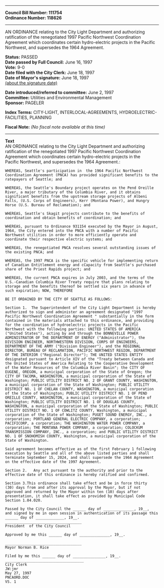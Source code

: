 * * * * *  
  
**Council Bill Number: [](#h0)[](#h2)111754**   
**Ordinance Number: 118626**  
  
* * * * *  
  
AN ORDINANCE relating to the City Light Department and authorizing ratification of the renegotiated 1997 Pacific Northwest Coordination Agreement which coordinates certain hydro-electric projects in the Pacific Northwest, and supersedes the 1964 Agreement.  
  
**Status:** PASSED   
**Date passed by Full Council:** June 16, 1997   
**Vote:** 9-0   
**Date filed with the City Clerk:** June 18, 1997   
**Date of Mayor's signature:** June 18, 1997   
[(about the signature date)](/~public/approvaldate.htm)   
  
  
**Date introduced/referred to committee:** June 2, 1997   
**Committee:** Utilities and Environmental Management   
**Sponsor:** PAGELER   
  
**Index Terms:** CITY-LIGHT, INTERLOCAL-AGREEMENTS, HYDROELECTRIC-FACILITIES, PLANNING  
  
**Fiscal Note:** *(No fiscal note available at this time)*  
  
* * * * *  
  
**Text**  
    AN ORDINANCE relating to the City Light Department and authorizing  
    ratification of the renegotiated 1997 Pacific Northwest Coordination  
    Agreement which coordinates certain hydro-electric projects in the  
    Pacific Northwest, and supersedes the 1964 Agreement.:  
  
    WHEREAS, Seattle's participation in  the 1964 Pacific Northwest  
    Coordination Agreement (PNCA) has provided significant benefits to the  
    ratepayers of Seattle; and  
  
    WHEREAS, the Seattle's Boundary project operates on the Pend Oreille  
    River, a major tributary of the Columbia River, and it obtains  
    significant benefits from the upstream storage projects of Albeni  
    Falls, (U.S. Corps of Engineers), Kerr (Montana Power), and Hungry  
    Horse (U.S. Bureau of Reclamation); and  
  
    WHEREAS, Seattle's Skagit projects contribute to the benefits of  
    coordination and obtain benefits of coordination; and  
  
    WHEREAS, pursuant to Ordinance 931154 executed by the Mayor in August,  
    1964, the City entered into the PNCA with a number of Pacific  
    Northwest utilities in order to more efficiently operate and  
    coordinate their respective electric systems; and  
  
    WHEREAS, the renegotiated PNCA resolves several outstanding issues of  
    the existing PNCA; and  
  
    WHEREAS, the 1997 PNCA is the specific vehicle for implementing return  
    of Canadian Entitlement energy and cCapacity from Seattle's purchased  
    share of the Priest Rapids project; and  
  
    WHEREAS, the current PNCA expires in July 2003, and the terms of the  
    U.S.-Canadian Columbia River Treaty require that plans relating to  
    storage and the benefits thereof be settled six years in advance of  
    such expiration; NOW, THEREFORE  
  
    BE IT ORDAINED BY THE CITY OF SEATTLE AS FOLLOWS:  
  
    Section 1.  The Superintendent of the City Light Department is hereby  
    authorized to sign and administer an agreement designated "1997  
    Pacific Northwest Coordination Agreement " substantially in the form  
    contained in the materials attached to this ordinance, and providing  
    for the coordination of hydroelectric projects in the Pacific  
    Northwest with the following parties: UNITED STATES OF AMERICA  
    ("United States"), acting by and through the BONNEVILLE POWER  
    ADMINISTRATOR OF THE DEPARTMENT OF ENERGY ("Administrator"), the  
    DIVISION ENGINEER, NORTHWESTERN DIVISION, CORPS OF ENGINEERS,  
    DEPARTMENT OF THE ARMY ("Division Engineer"), and the REGIONAL  
    DIRECTOR, BUREAU OF RECLAMATION, PACIFIC NORTHWEST REGION, DEPARTMENT  
    OF THE INTERIOR ("Regional Director"); THE UNITED STATES ENTITY  
    designated pursuant to Article XIV of the "Treaty between Canada and  
    the United States of America Relating to the Cooperative Development  
    of the Water Resources of the Columbia River Basin"; the CITY OF  
    EUGENE, OREGON, a municipal corporation of the State of Oregon; the  
    CITY OF TACOMA, WASHINGTON, a municipal corporation of the State of  
    Washington; PUBLIC UTILITY DISTRICT NO. 2 OF GRANT COUNTY, WASHINGTON,  
    a municipal corporation of the State of Washington; PUBLIC UTILITY  
    DISTRICT NO. 1 OF CHELAN COUNTY, WASHINGTON, a municipal corporation  
    of the State of Washington; PUBLIC UTILITY DISTRICT NO. 1 OF PEND  
    OREILLE COUNTY, WASHINGTON, a municipal corporation of the State of  
    Washington; PUBLIC UTILITY DISTRICT NO. 1 OF DOUGLAS COUNTY,  
    WASHINGTON, a municipal corporation of the State of Washington; PUBLIC  
    UTILITY DISTRICT NO. 1 OF COWLITZ COUNTY, Washington, a municipal  
    corporation of the State of Washington; PUGET SOUND ENERGY, INC., a  
    corporation; PORTLAND GENERAL ELECTRIC COMPANY, a corporation;  
    PACIFICORP, a corporation; THE WASHINGTON WATER POWER COMPANY, a  
    corporation; THE MONTANA POWER COMPANY, a corporation; COLOCKUM  
    TRANSMISSION COMPANY, INC., a corporation; and PUBLIC UTILITY DISTRICT  
    NO. 1 OF SNOHOMISH COUNTY, Washington, a municipal corporation of the  
    State of Washington.  
  
    Said agreement becomes effective as of the first February 1 following  
    execution by Seattle and all of the above listed parties and shall  
    terminate September 15, 2024, and shall supersede the 1964 Agreement  
    on the effective date of the 1997 Agreement.  
  
    Section 2.   Any act pursuant to the authority and prior to the  
    effective date of this ordinance is hereby ratified and confirmed.  
  
    Section 3.This ordinance shall take effect and be in force thirty  
    (30) days from and after its approval by the Mayor, but if not  
    approved and returned by the Mayor within ten (10) days after  
    presentation, it shall take effect as provided by Municipal Code  
    Section 1.04.020.  
  
    Passed by the City Council the ______ day of ______________, 19__,  
    and signed by me in open session in authentication of its passage this  
    ______ day of _____________, 19__.  
    ___________________________________  
    President  of the City Council  
  
    Approved by me this ______ day of ______________, 19__.  
  
    ___________________________________  
    Mayor Norman B. Rice  
  
    Filed by me this ______ day of _______________, 19__.  
    ____________________________________  
    City Clerk  
    JW:jmr  
    May 27, 1997  
    PNCAORD.DOC  
    VS. 1  
